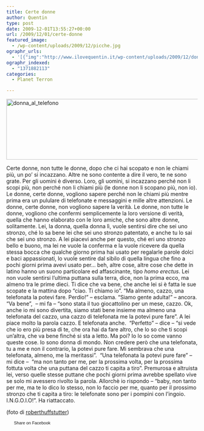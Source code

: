 ```yaml
---
title: Certe donne
author: Quentin
type: post
date: 2009-12-01T13:55:27+00:00
url: /2009/12/01/certe-donne
featured_image:
  - /wp-content/uploads/2009/12/picche.jpg
ographr_urls:
  - '[{"img":"http://www.ilovequentin.it/wp-content/uploads/2009/12/donna_al_telefono.jpg"},{"img":"http://www.ilovequentin.it/wp-content/uploads/2009/12/picche.jpg"},{"img":"http://www.ilovequentin.it/wp-content/uploads/2009/12/donna_al_telefono-300x92.jpg"}]'
ographr_indexed:
  - "1371882113"
categories:
  - Planet Terron

---
```

[<img class="alignnone size-full wp-image-711" title="donna_al_telefono" src="http://www.ilovequentin.it/wp-content/uploads/2009/12/donna_al_telefono.jpg" alt="donna_al_telefono" width="520" height="160" />][1]

Certe donne, non tutte le donne, dopo che ci hai scopato e non le chiami più, un po&#8217; si incazzano. Altre ne sono contente a dire il vero, te ne sono grate. Per gli uomini è diverso. Loro, gli uomini, si incazzano perché non li scopi più, non perché non li chiami più (le donne non li scopano più, non io). Le donne, certe donne, vogliono sapere perché non le chiami più mentre prima era un pululare di telefonate e messaggini e mille altre attenzioni. Le donne, certe donne, non vogliono sapere la verità. Le donne, non tutte le donne, vogliono che confermi semplicemente la loro versione di verità, quella che hanno elaborato con le loro amiche, che sono altre donne, solitamente. Lei, la donna, quella donna lì, vuole sentirsi dire che sei uno stronzo, ché lo sa bene lei che sei uno stronzo patentato, e anche tu lo sai che sei uno stronzo. A lei piacevi anche per questo, ché eri uno stronzo bello e buono, ma lei ne vuole la conferma e la vuole ricevere da quella stessa bocca che qualche giorno prima hai usato per regalarle parole dolci e baci appassionati, lo vuole sentire dal sibilo di quella lingua che fino a pochi giorni prima avevi usato per&#8230; beh, altre cose, altre cose che dette in latino hanno un suono particolare ed affascinante, tipo _homo erectus_. Lei non vuole sentirsi l&#8217;ultima puttana sulla terra, dice, non la prima ecco, ma almeno tra le prime dieci. Ti dice che va bene, che anche lei si è fatta le sue scopate e la mattina dopo &#8220;ciao. Ti chiamo io&#8221;. &#8220;Ma almeno, cazzo, una telefonata la potevi fare. Perdio!&#8221; &#8211; esclama. &#8220;Siamo gente adulta!&#8221; &#8211; ancora. &#8220;Va bene&#8221;,  &#8211; mi fa &#8211; &#8220;sono stata il tuo giocattolino per un mese, cazzo. Ok, anche io mi sono divertita, siamo stati bene insieme ma almeno una telefonata del cazzo, una cazzo di telefonata me la potevi pure fare&#8221;. A lei piace molto la parola cazzo. E telefonata anche.  &#8220;Perfetto&#8221; &#8211; dice &#8211; &#8220;si vede che io ero più presa di te, che ora hai da fare altro, che lo so che ti scopi un&#8217;altra, che va bene finché si sta a letto. Ma poi? Io lo so come vanno queste cose. Io sono donna di mondo. Non credere però che una telefonata, tu a me e non il contrario, la potevi pure fare. Mi sembrava che una telefonata, almeno, me la meritassi&#8221;.  &#8220;Una telefonata la potevi pure fare&#8221; &#8211; mi dice &#8211;  &#8220;ma non tanto per me, per la prossima volta, per la prossima fottuta volta che una puttana del cazzo ti capita a tiro&#8221;. Premurosa e altruista lei, verso quelle stesse puttane che pochi giorni prima avrebbe spellato vive se solo mi avessero rivolto la parola. Allorchè io rispondo &#8211; &#8220;baby, non tanto per me, ma te lo dico lo stesso, non lo faccio per me, quanto per il prossimo stronzo che ti capita a tiro: le telefonate sono per i pompini con l&#8217;ingoio. I.N.G.O.I.O!&#8221;. Ha riattaccato.

(foto di <a href="http://www.flickr.com/photos/huffstutterrobertl/" target="_blank">roberthuffstutter</a>)

<a href="http://www.facebook.com/share.php?u=http%3A%2F%2Fwww.ilovequentin.it%2F2009%2F12%2F01%2Fcerte-donne&t=Certe%20donne" id="facebook_share_both_709" style="font-size:11px; line-height:13px; font-family:'lucida grande',tahoma,verdana,arial,sans-serif; text-decoration:none; padding:2px 0 0 20px; height:16px; background:url(http://b.static.ak.fbcdn.net/images/share/facebook_share_icon.gif) no-repeat top left;">Share on Facebook</a>

 [1]: http://www.ilovequentin.it/wp-content/uploads/2009/12/donna_al_telefono.jpg